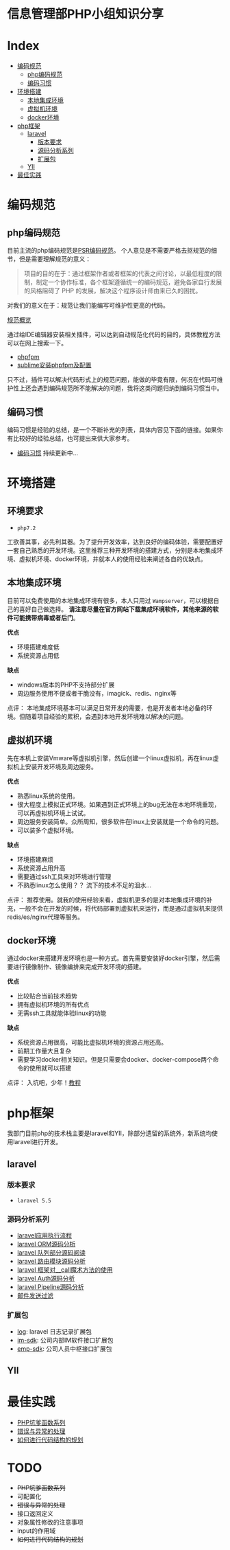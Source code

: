 # 信息管理部PHP小组知识分享

# Index
- [编码规范](#编码规范)
    - [php编码规范](#php编码规范)
    - [编码习惯](#编码习惯)
- [环境搭建](#环境搭建)
    - [本地集成环境](#本地集成环境)
    - [虚拟机环境](#虚拟机环境)
    - [docker环境](#docker环境)
- [php框架](#php框架)
    - [laravel](#laravel)
        - [版本要求](#版本要求)
        - [源码分析系列](#源码分析系列)
        - [扩展包](#扩展包)
    - [YII](#YII)
- [最佳实践](#最佳实践)


# 编码规范

## php编码规范

目前主流的php编码规范是[PSR编码规范](https://github.com/PizzaLiu/PHP-FIG)。 个人意见是不需要严格去抠规范的细节，但是需要理解规范的意义：
>项目的目的在于：通过框架作者或者框架的代表之间讨论，以最低程度的限制，制定一个协作标准，各个框架遵循统一的编码规范，避免各家自行发展的风格阻碍了 PHP 的发展，解决这个程序设计师由来已久的困扰。

对我们的意义在于：规范让我们能编写可维护性更高的代码。

[规范概览](/standard.md)

通过给IDE编辑器安装相关插件，可以达到自动规范化代码的目的，具体教程方法可以在网上搜索一下。
 - [phpfpm](https://packagecontrol.io/packages/phpfmt)
 - [sublime安装phpfpm及配置](https://www.eertime.com/archives/86.html)

只不过，插件可以解决代码形式上的规范问题，能做的毕竟有限，何况在代码可维护性上还会遇到编码规范所不能解决的问题，我将这类问题归纳到编码习惯当中。

## 编码习惯
编码习惯是经验的总结，是一个不断补充的列表，具体内容见下面的链接。如果你有比较好的经验总结，也可提出来供大家参考。

- [编码习惯](/custom/) 持续更新中...

# 环境搭建

## 环境要求

 - `php7.2`


工欲善其事，必先利其器。为了提升开发效率，达到良好的编码体验，需要配置好一套自己熟悉的开发环境。这里推荐三种开发环境的搭建方式，分别是本地集成环境、虚拟机环境、docker环境，并就本人的使用经验来阐述各自的优缺点。


## 本地集成环境
目前可以免费使用的本地集成环境有很多，本人只用过 `Wampserver`，可以根据自己的喜好自己做选择。 **请注意尽量在官方网站下载集成环境软件，其他来源的软件可能携带病毒或者后门**。

**优点**
 - 环境搭建难度低
 - 系统资源占用低

**缺点**
 - windows版本的PHP不支持部分扩展
 - 周边服务使用不便或者干脆没有，imagick、redis、nginx等

 点评：
本地集成环境基本可以满足日常开发的需要，也是开发者本地必备的环境。但随着项目经验的累积，会遇到本地开发环境难以解决的问题。

## 虚拟机环境
先在本机上安装Vmware等虚拟机引擎，然后创建一个linux虚拟机，再在linux虚拟机上安装开发环境及周边服务。

**优点**
 - 熟悉linux系统的使用。
 - 很大程度上模拟正式环境。如果遇到正式环境上的bug无法在本地环境重现，可以再虚拟机环境上试试。
 - 周边服务安装简单。众所周知，很多软件在linux上安装就是一个命令的问题。
 - 可以装多个虚拟环境。

**缺点**
 - 环境搭建麻烦
 - 系统资源占用升高
 - 需要通过ssh工具来对环境进行管理
 - 不熟悉linux怎么使用？？ 流下的技术不足的泪水...

点评：
推荐使用。就我的使用经验来看，虚拟机更多的是对本地集成环境的补充，一般不会在开发的时候，将代码部署到虚拟机来运行，而是通过虚拟机来提供redis/es/nginx代理等服务。

## docker环境
通过docker来搭建开发环境也是一种方式。首先需要安装好docker引擎，然后需要进行镜像制作、镜像编排来完成开发环境的搭建。

**优点**
 - 比较贴合当前技术趋势
 - 拥有虚拟机环境的所有优点
 - 无需ssh工具就能体验linux的功能

**缺点**
 - 系统资源占用很高，可能比虚拟机环境的资源占用还高。
 - 前期工作量大且复杂
 - 需要学习docker相关知识。但是只需要会docker、docker-compose两个命令的使用就可以搭建

点评：
入坑吧，少年！[教程](/environment/docker/)

# php框架
我部门目前php的技术栈主要是laravel和YII，除部分遗留的系统外，新系统均使用laravel进行开发。
## laravel

### 版本要求
- `laravel 5.5`

### 源码分析系列
- [laravel应用执行流程](/laravel/progress-doc.md)
- [laravel ORM源码分析](/laravel/eloquent-article.md)
- [laravel 队列部分源码阅读](/laravel/queue.md)
- [laravel 路由模块源码分析](/laravel/route.md)
- [laravel 框架对__call魔术方法的使用](/laravel/__call.md)
- [laravel Auth源码分析](/laravel/auth.md)
- [laravel Pipeline源码分析](/laravel/pipeline.md)
- [邮件发送过滤](/laravel/email-filter.md)

### 扩展包
- [log](https://gitlab.uuzu.com/songzhp/log): laravel 日志记录扩展包
- [im-sdk](https://gitlab.uuzu.com/songzhp/im-sdk): 公司内部IM软件接口扩展包
- [emp-sdk](https://gitlab.uuzu.com/songzhp/emp-sdk): 公司人员中枢接口扩展包

## YII

# 最佳实践

- [PHP坑爹函数系列](/discuss/what_the_fu..function.md)
- [错误与异常的处理](/discuss/error.md)
- [如何进行代码结构的规划](/discuss/package.md)

# TODO
- ~~PHP坑爹函数系列~~
- 可配置化
- ~~错误与异常的处理~~
- 接口返回定义
- 对象属性修改的注意事项
- input的作用域
- ~~如何进行代码结构的规划~~